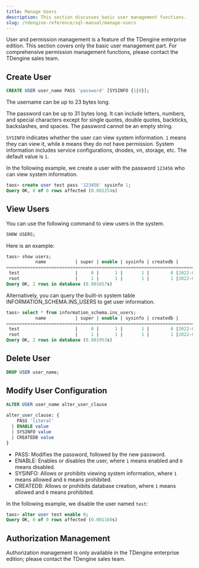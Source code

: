 ```yaml
---
title: Manage Users
description: This section discusses basic user management functions.
slug: /tdengine-reference/sql-manual/manage-users
---
```


User and permission management is a feature of the TDengine enterprise edition. This section covers only the basic user management part. For comprehensive permission management functions, please contact the TDengine sales team.

## Create User

```sql
CREATE USER user_name PASS 'password' [SYSINFO {1|0}];
```

The username can be up to 23 bytes long.

The password can be up to 31 bytes long. It can include letters, numbers, and special characters except for single quotes, double quotes, backticks, backslashes, and spaces. The password cannot be an empty string.

`SYSINFO` indicates whether the user can view system information. `1` means they can view it, while `0` means they do not have permission. System information includes service configurations, dnodes, vn, storage, etc. The default value is `1`.

In the following example, we create a user with the password `123456` who can view system information.

```sql
taos> create user test pass '123456' sysinfo 1;
Query OK, 0 of 0 rows affected (0.001254s)
```

## View Users

You can use the following command to view users in the system.

```sql
SHOW USERS;
```

Here is an example:

```sql
taos> show users;
           name           | super | enable | sysinfo | createdb |       create_time      | allowed_host |
=========================================================================================================
 test                     |     0 |      1 |       1 |        0 |2022-08-29 15:10:27.315 | 127.0.0.1    |
 root                     |     1 |      1 |       1 |        1 |2022-08-29 15:03:34.710 | 127.0.0.1    |
Query OK, 2 rows in database (0.001657s)
```

Alternatively, you can query the built-in system table INFORMATION_SCHEMA.INS_USERS to get user information.

```sql
taos> select * from information_schema.ins_users;
           name           | super | enable | sysinfo | createdb |       create_time      | allowed_host |
=========================================================================================================
 test                     |     0 |      1 |       1 |        0 |2022-08-29 15:10:27.315 | 127.0.0.1    |
 root                     |     1 |      1 |       1 |        1 |2022-08-29 15:03:34.710 | 127.0.0.1    |
Query OK, 2 rows in database (0.001953s)
```

## Delete User

```sql
DROP USER user_name;
```

## Modify User Configuration

```sql
ALTER USER user_name alter_user_clause
 
alter_user_clause: {
    PASS 'literal'
  | ENABLE value
  | SYSINFO value
  | CREATEDB value
}
```

- PASS: Modifies the password, followed by the new password.
- ENABLE: Enables or disables the user, where `1` means enabled and `0` means disabled.
- SYSINFO: Allows or prohibits viewing system information, where `1` means allowed and `0` means prohibited.
- CREATEDB: Allows or prohibits database creation, where `1` means allowed and `0` means prohibited.

In the following example, we disable the user named `test`:

```sql
taos> alter user test enable 0;
Query OK, 0 of 0 rows affected (0.001160s)
```

## Authorization Management

Authorization management is only available in the TDengine enterprise edition; please contact the TDengine sales team.
